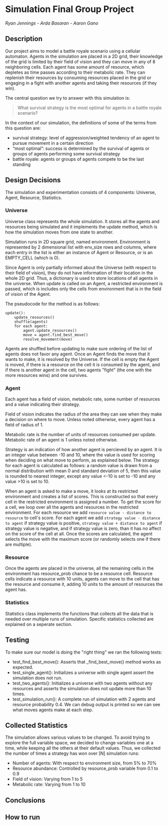 # Simulation Final Group Project

*Ryan Jennings - Arda Basaran - Aaron Gano*

## Description

Our project aims to model a battle royale scenario using a cellular automaton. Agents in the simulation are placed in a 2D grid, their knowledge of the grid is limited by their field of vision and they can move in any of 8 neighboring cells. Each agent has some amount of resource, which depletes as time passes according to their metabolic rate.  They can replenish their resources by consuming resources placed in the grid or engaging in a fight with another agents and taking their resources (if they win).

The central question we try to answer with this simulation is:

>  What survival strategy is the most optimal for agents in a battle royale scenario?

In the context of our simulation, the definitions of some of the terms from this question are:

* survival strategy: level of aggression/weighted tendency of an agent to pursue movement in a certain direction
* “most optimal”: success is determined by the survival of agents or groups of agents performing some survival strategy
* battle royale: agents or groups of agents compete to be the last standing 

## Design Decisions

The simulation and experimentation consists of 4 components: Universe, Agent, Resource, Statistics. 

### Universe

Universe class represents the whole simulation. It stores all the agents and resources being simulated and it implements the update method, which is how the simulation moves from one state to another.

Simulation runs in 2D square grid, named environment. Environment is represented by 2 dimensional list with env_size rows and columns, where each entry in the list is either an instance of Agent or Resource, or is an EMPTY_CELL (which is 0).

Since Agent is only partially informed about the Universe (with respect to their field of vision), they do not have information of their location in the whole 2D grid. Thus, a dictionary is used to store locations of all agents in the universe. When update is called on an Agent, a restricted environment is passed, which is includes only the cells from environment that is in the field of vision of the Agent. 

The pseudocode for the method is as follows:

```
update():
	update_resources()
	shuffle(agents)
	for each agent:
		agent.update_resources()
		move = agent.find_best_move()
		resolve_movement(move)
```

Agents are shuffled before updating to make sure ordering of the list of agents does not favor any agent. Once an Agent finds the move that it wants to make, it is resolved by the Universe. If the cell is empty the Agent is moved, if there is a resource on the cell it is consumed by the agent, and if there is another agent in the cell, two agents "fight" (the one with the more resources wins) and one survives.

### Agent

Each agent has a field of vision, metabolic rate, some number of resources and a value indicating their strategy. 

Field of vision indicates the radius of the area they can see when they make a decision on where to move. Unless noted otherwise, every agent has a field of radius of 1. 

Metabolic rate is the number of units of resources consumed per update. Metabolic rate of an agent is 1 unless noted otherwise.

Strategy is an indication of how another agent is percieved by an agent. It is an integer value between -10 and 10, where the value is used for scoring when deciding on what move to perform, as explained below. The strategy for each agent is calculated as follows: a random value is drawn from a normal distribution with mean 0 and standard deviation of 5, then this value is rounded to nearest integer, except any value <-10 is set to -10 and any value >10 is set to 10.

When an agent is asked to make a move, it looks at its restricted environment and creates a list of scores. This is constructed so that every cell in the restricted environment is assigned a number. To get the score for a cell, we loop over all the agents and resources in the restricted environment. For each resource we add `resource value - distance to resource` to cell's score. For each agent we add `strategy value - distance to agent` if strategy value is positive, `strategy value + distance to agent` if strategy value is negative, and if strategy value is zero, than it has no affect on the score of the cell at all. Once the scores are calculated, the agent selects the move with the maximum score (or randomly selects one if there are multiple).

### Resource

Once the agents are placed in the universe, all the remaining cells in the environment has resource_prob chance to be a resource cell. Resource cells indicate a resource with 10 units, agents can move to the cell that has the resource and consume it, adding 10 units to the amount of resources the agent has. 

### Statistics

Statistics class implements the functions that collects all the data that is needed over multiple runs of simulation. Specific statistics collected are explained on a seperate section.

## Testing

To make sure our model is doing the "right thing" we ran the following tests:

* test_find_best_move(): Asserts that _find_best_move() method works as expected.
* test_single_agent(): Initializes a universe with single agent assert the simulation does not run.
* test_two_agents(): Initializes a universe with two agents without any resources and asserts the simulation does not update more than 10 times.
* test_simulation_run(): A complete run of simulation with 2 agents and resource probability 0.4. We can debug output is printed so we can see what moves agents make at each step. 

## Collected Statistics

The simulation allows various values to be changed. To avoid trying to explore the full variable space, we decided to change variables one at a time, while keeping all the others at their default values. Thus, we collected the number of times a strategy has won over [N] simulation runs:

* Number of agents: With respect to environment size, from 5% to 70%
* Resource abundance: Controlled by resource_prob variable from 0.1 to 0.9
* Field of vision: Varying from 1 to 5
* Metabolic rate: Varying from 1 to 10

## Conclusions



## How to run